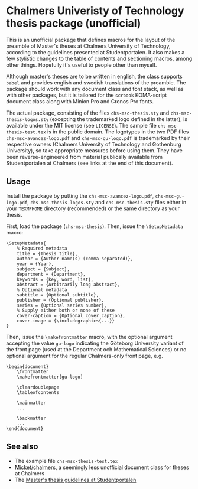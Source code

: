 # Chalmers Univeristy of Technology thesis package (unofficial)

This is an unofficial package that defines macros for the layout of the preamble of Master's theses at Chalmers University of Technology, according to the guidelines presented at Studentportalen. It also makes a few stylistic changes to the table of contents and sectioning macros, among other things. Hopefully it's useful to people other than myself.

Although master's theses are to be written in english, the class supports `babel` and provides english and swedish translations of the preamble. The package should work with any document class and font stack, as well as with other packages, but it is tailored for the `scrbook` KOMA-script document class along with Minion Pro and Cronos Pro fonts.

The actual package, consisting of the files `chs-msc-thesis.sty` and `chs-msc-thesis-logos.sty` (excepting the trademarked logo defined in the latter), is available under the MIT license (see `LICENSE`). The sample file `chs-msc-thesis-test.tex` is in the public domain. The logotypes in the two PDF files `chs-msc-avancez-logo.pdf` and `chs-msc-gu-logo.pdf` is trademarked by their respective owners (Chalmers University of Technology and Gothenburg University), so take appropriate measures before using them. They have been reverse-engineered from material publically available from Studentportalen at Chalmers (see links at the end of this document).

## Usage

Install the package by putting the `chs-msc-avancez-logo.pdf`, `chs-msc-gu-logo.pdf`, `chs-msc-thesis-logos.sty` and `chs-msc-thesis.sty` files either in your `TEXMFHOME` directory (recommended) or the same directory as your thesis.

First, load the package (`chs-msc-thesis`).
Then, issue the `\SetupMetadata` macro:

```
\SetupMetadata{
	% Required metadata
	title = {Thesis title},
	author = {Author name(s) (comma separated)},
	year = {Year},
	subject = {Subject},
	department = {Department},
	keywords = {key, word, list},
	abstract = {Arbitrarily long abstract},
	% Optional metadata
	subtitle = {Optional subtitle},
	publisher = {Optional publisher},
	series = {Optional series number},
	% Supply either both or none of these
	cover-caption = {Optional cover caption},
	cover-image = {\includegraphics{...}}
}
```

Then, issue the `\makefrontmatter` macro, with the optional argument accepting the value `gu-logo` indicating the Göteborg University variant of the front page (used at the Department och Mathematical Sciences) or no optional argument for the regular Chalmers-only front page, e.g.

```
\begin{document}
	\frontmatter
	\makefrontmatter[gu-logo]

	\cleardoublepage
	\tableofcontents
	
	\mainmatter
	...

	\backmatter
	...
\end{document}
```

## See also

* The example file `chs-msc-thesis-test.tex`
* [Micket/chalmers](https://github.com/Micket/chalmers), a seemingly less unofficial document class for theses at Chalmers
* The [Master's thesis guidelines at Studentportalen](https://student.portal.chalmers.se/en/chalmersstudies/masters-thesis/Pages/design-and-publish-masters-thesis.aspx)
